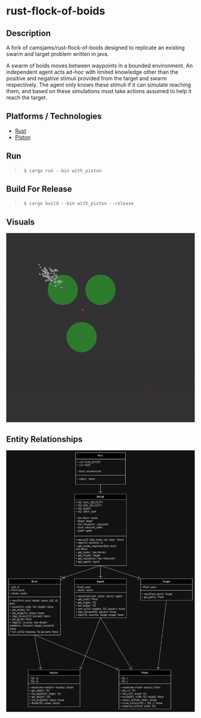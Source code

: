 # rust-flock-of-boids
## Description
A fork of camsjams/rust-flock-of-boids designed to replicate an existing swarm and target problem written in java. 

A swarm of boids moves between waypoints in a bounded environment. An independent agent acts ad-hoc with limited knowledge other than the positive and negative stimuli provided from the target and swarm respectively. The agent only knows these stimuli if it can simulate reaching them, and based on these simulations must take actions assumed to help it reach the target.

## Platforms / Technologies
* [Rust](https://www.rust-lang.org/en-US/)
* [Piston](https://www.piston.rs/)

## Run
>      $ cargo run --bin with_piston

## Build For Release
>      $ cargo build --bin with_piston --release

## Visuals
![](images/running.gif)

## Entity Relationships
![](images/ent.png)